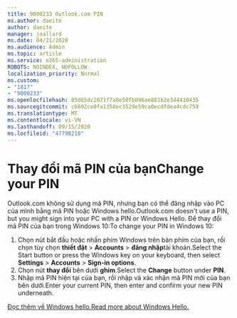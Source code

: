 ```yaml
---
title: 9000233 Outlook.com PIN
ms.author: daeite
author: daeite
manager: joallard
ms.date: 04/21/2020
ms.audience: Admin
ms.topic: article
ms.service: o365-administration
ROBOTS: NOINDEX, NOFOLLOW
localization_priority: Normal
ms.custom:
- "1817"
- "9000233"
ms.openlocfilehash: 85d65dc2071f7a0e50fb096ae881b2e344410435
ms.sourcegitcommit: c6692ce0fa1358ec3529e59ca0ecdfdea4cdc759
ms.translationtype: MT
ms.contentlocale: vi-VN
ms.lasthandoff: 09/15/2020
ms.locfileid: "47798218"
---
```

# <a name="change-your-pin"></a><span data-ttu-id="ea84a-102">Thay đổi mã PIN của bạn</span><span class="sxs-lookup"><span data-stu-id="ea84a-102">Change your PIN</span></span>

<span data-ttu-id="ea84a-103">Outlook.com không sử dụng mã PIN, nhưng bạn có thể đăng nhập vào PC của mình bằng mã PIN hoặc Windows hello.</span><span class="sxs-lookup"><span data-stu-id="ea84a-103">Outlook.com doesn't use a PIN, but you might sign into your PC with a PIN or Windows Hello.</span></span> <span data-ttu-id="ea84a-104">Để thay đổi mã PIN của bạn trong Windows 10:</span><span class="sxs-lookup"><span data-stu-id="ea84a-104">To change your PIN in Windows 10:</span></span>

1. <span data-ttu-id="ea84a-105">Chọn nút bắt đầu hoặc nhấn phím Windows trên bàn phím của bạn, rồi chọn tùy chọn **thiết đặt**  >  **Accounts**  >  **đăng nhập**tài khoản.</span><span class="sxs-lookup"><span data-stu-id="ea84a-105">Select the Start button or press the Windows key on your keyboard, then select **Settings** > **Accounts** > **Sign-in options**.</span></span>
2. <span data-ttu-id="ea84a-106">Chọn nút **thay đổi** bên dưới **ghim**.</span><span class="sxs-lookup"><span data-stu-id="ea84a-106">Select the **Change** button under **PIN**.</span></span>
3. <span data-ttu-id="ea84a-107">Nhập mã PIN hiện tại của bạn, rồi nhập và xác nhận mã PIN mới của bạn bên dưới.</span><span class="sxs-lookup"><span data-stu-id="ea84a-107">Enter your current PIN, then enter and confirm your new PIN underneath.</span></span>

[<span data-ttu-id="ea84a-108">Đọc thêm về Windows hello.</span><span class="sxs-lookup"><span data-stu-id="ea84a-108">Read more about Windows Hello.</span></span>](https://support.microsoft.com/help/17215/)